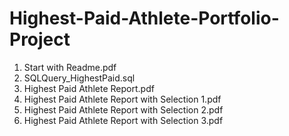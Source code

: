 # Highest-Paid-Athlete-Portfolio-Project

1. Start with Readme.pdf
2. SQLQuery_HighestPaid.sql
3. Highest Paid Athlete Report.pdf
4. Highest Paid Athlete Report with Selection 1.pdf
5. Highest Paid Athlete Report with Selection 2.pdf
6. Highest Paid Athlete Report with Selection 3.pdf
